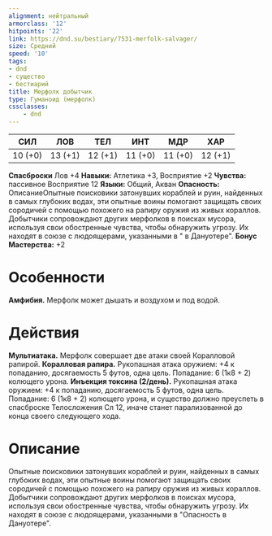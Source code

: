 ```yaml
---
alignment: нейтральный
armorclass: '12'
hitpoints: '22'
link: https://dnd.su/bestiary/7531-merfolk-salvager/
size: Средний
speed: '10'
tags:
- dnd
- существо
- бестиарий
title: Мерфолк добытчик
type: Гуманоид (мерфолк)
cssclasses:
    - dnd
---
```



| СИЛ | ЛОВ | ТЕЛ | ИНТ | МДР | ХАР |
|---|---|---|---|---|---|
| 10 (+0) | 13 (+1) | 12 (+1) | 11 (+0) | 11 (+0) | 12 (+1) |
**Спасброски** Лов +4
**Навыки:** Атлетика +3, Восприятие +2
**Чувства:** пассивное Восприятие 12
**Языки:** Общий, Акван
**Опасность:** ОписаниеОпытные поисковики затонувших кораблей и руин, найденных в самых глубоких водах, эти опытные воины помогают защищать своих сородичей с помощью похожего на рапиру оружия из живых кораллов. Добытчики сопровождают других мерфолков в поисках мусора, используя свои обостренные чувства, чтобы обнаружить угрозу. Их находят в союзе с людоящерами, указанными в " в Дануотере".
**Бонус Мастерства:** +2


# Особенности
**Амфибия.** Мерфолк может дышать и воздухом и под водой.


# Действия
**Мультиатака.** Мерфолк совершает две атаки своей Коралловой рапирой.
**Коралловая рапира.** Рукопашная атака оружием: +4 к попаданию, досягаемость 5 футов, одна цель. Попадание: 6 (1к8 + 2) колющего урона.
**Инъекция токсина (2/день).** Рукопашная атака оружием: +4 к попаданию, досягаемость 5 футов, одна цель. Попадание: 6 (1к8 + 2) колющего урона, и существо должно преуспеть в спасброске Телосложения Сл 12, иначе станет парализованной до конца своего следующего хода.


# Описание
Опытные поисковики затонувших кораблей и руин, найденных в самых глубоких водах, эти опытные воины помогают защищать своих сородичей с помощью похожего на рапиру оружия из живых кораллов. Добытчики сопровождают других мерфолков в поисках мусора, используя свои обостренные чувства, чтобы обнаружить угрозу. Их находят в союзе с людоящерами, указанными в "Опасность в Дануотере".